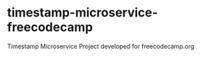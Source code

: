 # timestamp-microservice-freecodecamp
Timestamp Microservice Project developed for freecodecamp.org
